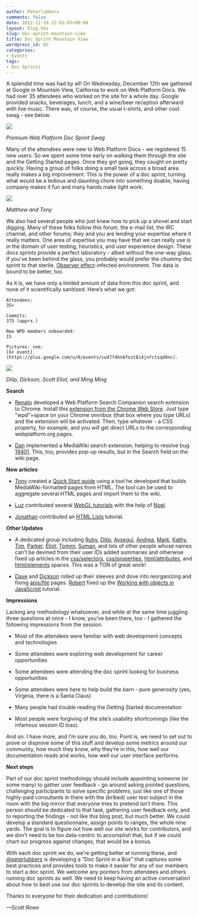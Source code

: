 ```yaml
---
author: Peterlubbers
comments: false
date: 2012-12-19 22:03:03+00:00
layout: blog.hbs
slug: doc-sprint-mountain-view
title: Doc Sprint Mountain View
wordpress_id: 85
categories:
- Events
tags:
- Doc Sprints
---
```


A splendid time was had by all! On Wednesday, December 12th we gathered at Google in Mountain View, California to work on Web Platform Docs. We had over 35 attendees who worked on the site for a whole day. Google provided snacks, beverages, lunch, and a wine/beer reception afterward with live music. There was, of course, the usual t-shirts, and other cool swag - see below.

![](//blog.webplatform.org/wp-content/uploads/2012/12/premium-webplatform-swag.jpg)


_Premium Web Platform Doc Sprint Swag_


Many of the attendees were new to Web Platform Docs - we registered 15 new users. So we spent some time early on walking them through the site and the Getting Started pages. Once they got going, they caught on pretty quickly. Having a group of folks doing a small task across a broad area really makes a big improvement. This is the power of a doc sprint, turning what would be a tedious and daunting chore into something doable; having company makes it fun and many hands make light work.

![](//blog.webplatform.org/wp-content/uploads/2012/12/wpd-docsprint-folks-matthew-and-tony.jpg)


_Matthew and Tony_


We also had several people who just knew how to pick up a shovel and start digging. Many of these folks follow this forum, the e-mail list, the IRC channel, and other forums; they and you are lending your expertise where it really matters. One area of expertise you may have that we can really use is in the domain of user testing, heuristics, and user experience design. These docs sprints provide a perfect laboratory - albeit without the one-way glass. If you’ve been behind the glass, you probably would prefer the chummy doc sprint to that sterile, [Observer effect](http://en.wikipedia.org/wiki/Observer_effect_(physics))-infected environment. The data is bound to be better, too.

As it is, we have only a limited amount of data from this doc sprint, and none of it scientifically sanitized. Here’s what we got:



	Attendees:
    35+

	Commits:
    375 (apprx.)

	New WPD members onboarded:
    15

	Pictures: see:
    [G+ event](https://plus.google.com/u/0/events/co47f4hn6fost8i4jnfctsqd0nc).



![](//blog.webplatform.org/wp-content/uploads/2012/12/wpd-folks-scott-and-eliott-talking.jpg)


_Dilip, Dickson, Scott Eliot, and Ming Ming_


**Search**



	
  * [Renato](http://docs.webplatform.org/wiki/User:Mangini) developed a Web Platform Search Companion search extension to Chrome. Install this [extension from the Chrome Web Store](https://chrome.google.com/webstore/detail/webplatform-search-compan/cmnfpmlchcgefcboofmabaaclkgnoiei). Just type "wpd"+space on your Chrome omnibox (that box where you type URLs) and the extension will be activated. Then, type whatever - a CSS property, for example, and you will get direct URLs to the corresponding webplatform.org pages.

	
  * [Dan](http://docs.webplatform.org/wiki/Special:Contributions/Wendorf) implemented a MediaWiki search extension, helping to resolve bug [19401](https://www.w3.org/Bugs/Public/show_bug.cgi?id=19401). This, too, provides pop-up results, but in the Search field on the wiki page.


**New articles**



	
  * [Tony](http://docs.webplatform.org/wiki/User:Tony.sukiennik) created a [Quick Start guide](http://docs.webplatform.org/wiki/WPD:Quick_Start) using a tool he developed that builds MediaWiki-formatted pages from HTML. The tool can be used to aggregate several HTML pages and import them to the wiki.

	
  * [Luz](http://docs.webplatform.org/wiki/User:Luz) contributed several [WebGL tutorials](http://docs.webplatform.org/wiki/webgl/tutorials) with the help of [Noel](http://docs.webplatform.org/wiki/User:Noel512).

	
  * [Jonathan](http://docs.webplatform.org/wiki/User:Garbee) contributed an [HTML Lists](http://docs.webplatform.org/wiki/html/tutorials/lists) tutorial.


**Other Updates**



	
  * A dedicated group including [Ruby](http://docs.webplatform.org/wiki/User:Rubissima), [Dilip](http://www.google.com/url?q=http%3A%2F%2Fdocs.webplatform.org%2Fwiki%2FUser%3ADilipvshah&sa=D&sntz=1&usg=AFQjCNGLGz6NbwBoXRFLTZ3urxOD_XM4-A), [Aysegul](http://docs.webplatform.org/wiki/User:Yonet), [Andrea](http://docs.webplatform.org/wiki/User:Andrea), [Mark](http://docs.webplatform.org/wiki/User:Markgoldstein), [Kathy](http://docs.webplatform.org/wiki/User:Kathyw), [Tim](http://docs.webplatform.org/wiki/User:Timstatler), [Parker](http://docs.webplatform.org/wiki/User:Pkr), [Eliot](http://docs.webplatform.org/wiki/User:Eliot-MSFT), [Tommi](http://docs.webplatform.org/wiki/User:Tommi), [Suman](http://docs.webplatform.org/wiki/User:Sumansudha), and lots of other people whose names can’t be devined from their user IDs added summaries and otherwise fixed up articles in the [css/selectors](http://docs.webplatform.org/wiki/css/selectors), [css/properties](http://docs.webplatform.org/wiki/css/properties), [html/attributes](http://docs.webplatform.org/wiki/html/attributes), and [html/elements](http://docs.webplatform.org/wiki/html/elements) spaces. This was a TON of great work!

	
  * [Dave](http://docs.webplatform.org/wiki/User:Dgash) and [Dickson](http://docs.webplatform.org/wiki/User:Dicksont) rolled up their sleeves and dove into reorganizing and fixing [apis/file](http://docs.webplatform.org/wiki/apis/file/File) pages. [Robert](http://docs.webplatform.org/wiki/Special:Contributions/RobertKarlsson) fixed up the [Working with objects in JavaScript](http://docs.webplatform.org/wiki/tutorials/working_with_objects_in_JavaScript) tutorial.


**Impressions**

Lacking any methodology whatsoever, and while at the same time juggling three questions at once - I know, you’ve been there, too - I gathered the following impressions from the session.



	
  * Most of the attendees were familiar with web development concepts and technologies

	
  * Some attendees were exploring web development for career opportunities

	
  * Some attendees were attending the doc sprint looking for business opportunities

	
  * Some attendees were here to help build the barn - pure generosity (yes, Virginia, there is a Santa Claus)

	
  * Many people had trouble reading the Getting Started documentation

	
  * Most people were forgiving of the site’s usability shortcomings (like the infamous session ID loss).


And on. I have more, and I’m sure you do, too. Point is, we need to set out to prove or disprove some of this stuff and develop some metrics around our community, how much they know, why they’re in this, how well our documentation reads and works, how well our user interface performs.

**Next steps**

Part of our doc sprint methodology should include appointing someone (or some many) to gather user feedback - go around asking pointed questions, challenging participants to solve specific problems, just like one of those highly-paid consultants in there with the (bribed) user test subject in the room with the big mirror that everyone tries to pretend isn’t there. This person should be dedicated to that task, gathering user feedback only, and to reporting the findings - not like this blog post, but much better. We could develop a standard questionnaire, assign points to ranges, the whole nine yards. The goal is to figure out how well our site works for contributors, and we don’t need to be too data-centric to accomplish that, but if we could chart our progress against changes, that would be a bonus.

With each doc sprint we do, we’re getting better at running these, and [@peterlubbers](https://twitter.com/peterlubbers) is developing a “Doc Sprint in a Box” that captures some best practices and provides tools to make it easier for any of our members to start a doc sprint. We welcome any pointers from attendees and others running doc sprints as well. We need to keep having an active conversation about how to best use our doc sprints to develop the site and its content.

Thanks to everyone for their dedication and contributions!

_—Scott Rowe_
